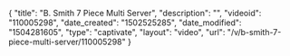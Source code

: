 {
    "title": "B. Smith 7 Piece Multi Server",
    "description": "",
    "videoid": "110005298",
    "date_created": "1502525285",
    "date_modified": "1504281605",
    "type": "captivate",
    "layout": "video",
    "url": "\/v\/b-smith-7-piece-multi-server\/110005298"
}